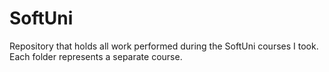 # SoftUni
Repository that holds all work performed during the SoftUni courses I took. Each folder represents a separate course.
